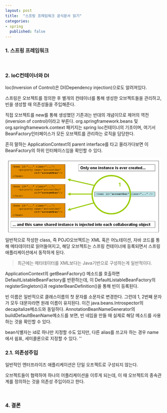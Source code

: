 ```yaml
---
layout: post
title:  "스프링 프레임워크 공식문서 읽기"
categories:
- spring
  published: false
---
```


### 1. 스프링 프레임워크

<br/>

### 2. IoC컨테이너와 DI
Ioc(Inversion of Control)은 DI(Dependency injection)으로도 알려져있다.

스프링은 오브젝트를 정의한 후 별개의 컨테이너를 통해 생성한 오브젝트들을 관리하고, 
빈을 생성할 때 의존성들을 주입해준다.

직접 오브젝트를 new를 통해 생성했던 기존과는 반대의 개념이므로 제어의 역전(inversion of control)이라고 부른다.
org.springframework.beans 및 org.springframework.context 패키지는 spring Ioc컨테이너의 기초이며,
여기서 BeanFactory인터페이스가 모든 오브젝트를 관리하는 로직을 담당한다.

흔히 말하는 ApplicationContext의 parent interface를 타고 올라가다보면 이 BeanFactory의 하위 인터페이스임을 확인할 수 있다.

![img.png](img.png)
일반적으로 작성한 class, 즉 POJO오브젝트는 XML 혹은 어노테이션, 자바 코드를 통해 메타데이터로 읽어들여지고,
해당 오브젝트는 스프링 컨테이너에 등록되면서 스프링 애플리케이션에서 동작하게 된다.
> 최근에는 메타데이터를 XML보다는 Java기반으로 구성하는게 일반적이다.

ApplicationContext의 getBeanFactory() 메소드를 호출하면 DefaultListableBeanFactory를 반환하는데,
이 DefaultListableBeanFactory의 registerSingleton()과 registerBeanDefinition()을 통해 빈이 등록된다.

빈 이름은 일반적으로 클래스이름의 첫 문자를 소문자로 변경한다.
그런데 1, 2번째 문자가 모두 대문자라면 원래 이름이 유지된다.
이건 java.beans.Introspector의 decapitalize메소드와 동일하다.
AnnotationBeanNameGenerator의 buildDefaultBeanName메소드를 보면,
빈 네임을 만들 때 실제로 해당 메소드를 사용하는 것을 확인할 수 있다.

bean식별자는 id로 하나만 지정할 수도 있지만, 다른 alias를 쓰고자 하는 경우 name에서 쉼표, 세미콜론으로 지정할 수 있다.
''
<br/>

### 2.1. 의존성주입
일반적인 엔터프라이즈 애플리케이션은 단일 오프젝트로 구성되지 않는다.

오브젝트들이 협력하여 하나의 어플리케이션을 이루게 되는데, 이 때 오브젝트의 종속관계를 정의하는 것을 의존성 주입이라고 한다.


<br/>

### 4. 결론
